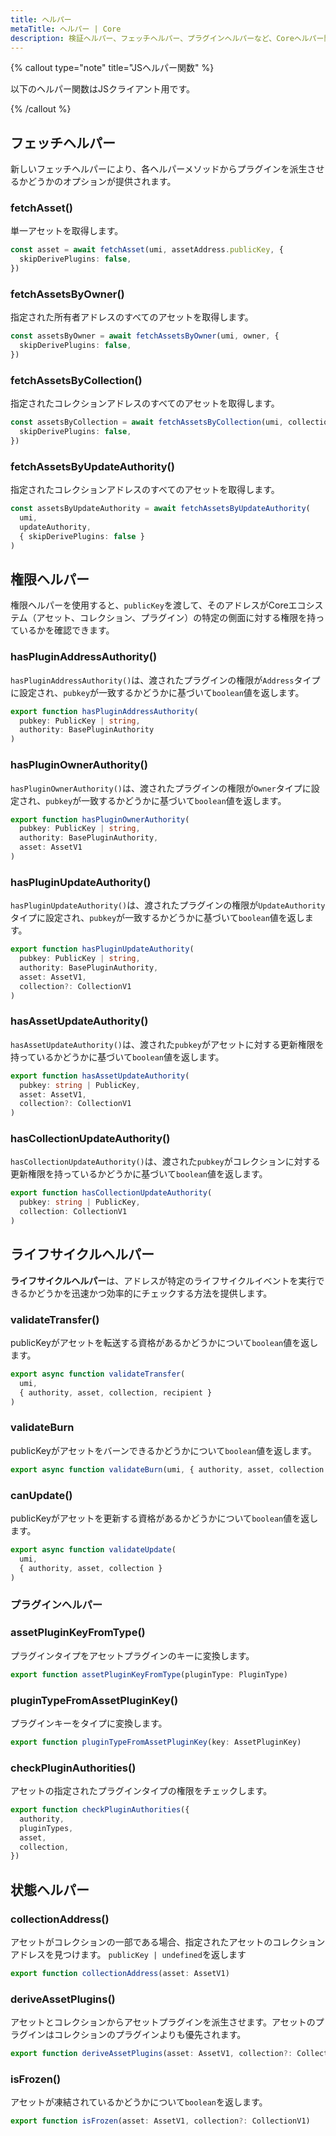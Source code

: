 ```yaml
---
title: ヘルパー
metaTitle: ヘルパー | Core
description: 検証ヘルパー、フェッチヘルパー、プラグインヘルパーなど、Coreヘルパー関数について学びます。
---
```



{% callout type="note" title="JSヘルパー関数" %}

以下のヘルパー関数はJSクライアント用です。

{% /callout %}

## フェッチヘルパー

新しいフェッチヘルパーにより、各ヘルパーメソッドからプラグインを派生させるかどうかのオプションが提供されます。

### fetchAsset()

単一アセットを取得します。

```ts
const asset = await fetchAsset(umi, assetAddress.publicKey, {
  skipDerivePlugins: false,
})
```

### fetchAssetsByOwner()

指定された所有者アドレスのすべてのアセットを取得します。

```ts
const assetsByOwner = await fetchAssetsByOwner(umi, owner, {
  skipDerivePlugins: false,
})
```

### fetchAssetsByCollection()

指定されたコレクションアドレスのすべてのアセットを取得します。

```ts
const assetsByCollection = await fetchAssetsByCollection(umi, collection, {
  skipDerivePlugins: false,
})
```

### fetchAssetsByUpdateAuthority()

指定されたコレクションアドレスのすべてのアセットを取得します。

```ts
const assetsByUpdateAuthority = await fetchAssetsByUpdateAuthority(
  umi,
  updateAuthority,
  { skipDerivePlugins: false }
)
```

## 権限ヘルパー

権限ヘルパーを使用すると、`publicKey`を渡して、そのアドレスがCoreエコシステム（アセット、コレクション、プラグイン）の特定の側面に対する権限を持っているかを確認できます。

### hasPluginAddressAuthority()

`hasPluginAddressAuthority()`は、渡されたプラグインの権限が`Address`タイプに設定され、`pubkey`が一致するかどうかに基づいて`boolean`値を返します。

```ts
export function hasPluginAddressAuthority(
  pubkey: PublicKey | string,
  authority: BasePluginAuthority
)
```

### hasPluginOwnerAuthority()

`hasPluginOwnerAuthority()`は、渡されたプラグインの権限が`Owner`タイプに設定され、`pubkey`が一致するかどうかに基づいて`boolean`値を返します。

```ts
export function hasPluginOwnerAuthority(
  pubkey: PublicKey | string,
  authority: BasePluginAuthority,
  asset: AssetV1
)
```

### hasPluginUpdateAuthority()

`hasPluginUpdateAuthority()`は、渡されたプラグインの権限が`UpdateAuthority`タイプに設定され、`pubkey`が一致するかどうかに基づいて`boolean`値を返します。

```ts
export function hasPluginUpdateAuthority(
  pubkey: PublicKey | string,
  authority: BasePluginAuthority,
  asset: AssetV1,
  collection?: CollectionV1
)
```

### hasAssetUpdateAuthority()

`hasAssetUpdateAuthority()`は、渡された`pubkey`がアセットに対する更新権限を持っているかどうかに基づいて`boolean`値を返します。

```ts
export function hasAssetUpdateAuthority(
  pubkey: string | PublicKey,
  asset: AssetV1,
  collection?: CollectionV1
)
```

### hasCollectionUpdateAuthority()

`hasCollectionUpdateAuthority()`は、渡された`pubkey`がコレクションに対する更新権限を持っているかどうかに基づいて`boolean`値を返します。

```ts
export function hasCollectionUpdateAuthority(
  pubkey: string | PublicKey,
  collection: CollectionV1
)
```

## ライフサイクルヘルパー

**ライフサイクルヘルパー**は、アドレスが特定のライフサイクルイベントを実行できるかどうかを迅速かつ効率的にチェックする方法を提供します。

### validateTransfer()

publicKeyがアセットを転送する資格があるかどうかについて`boolean`値を返します。

```ts
export async function validateTransfer(
  umi,
  { authority, asset, collection, recipient }
)
```

### validateBurn

publicKeyがアセットをバーンできるかどうかについて`boolean`値を返します。

```ts
export async function validateBurn(umi, { authority, asset, collection })
```

### canUpdate()

publicKeyがアセットを更新する資格があるかどうかについて`boolean`値を返します。

```ts
export async function validateUpdate(
  umi,
  { authority, asset, collection }
)
```

### プラグインヘルパー

### assetPluginKeyFromType()

プラグインタイプをアセットプラグインのキーに変換します。

```ts
export function assetPluginKeyFromType(pluginType: PluginType)
```

### pluginTypeFromAssetPluginKey()

プラグインキーをタイプに変換します。

```ts
export function pluginTypeFromAssetPluginKey(key: AssetPluginKey)
```

### checkPluginAuthorities()

アセットの指定されたプラグインタイプの権限をチェックします。

```ts
export function checkPluginAuthorities({
  authority,
  pluginTypes,
  asset,
  collection,
})
```

## 状態ヘルパー

### collectionAddress()

アセットがコレクションの一部である場合、指定されたアセットのコレクションアドレスを見つけます。
`publicKey | undefined`を返します

```ts
export function collectionAddress(asset: AssetV1)
```

### deriveAssetPlugins()

アセットとコレクションからアセットプラグインを派生させます。アセットのプラグインはコレクションのプラグインよりも優先されます。

```ts
export function deriveAssetPlugins(asset: AssetV1, collection?: CollectionV1)
```

### isFrozen()

アセットが凍結されているかどうかについて`boolean`を返します。

```ts
export function isFrozen(asset: AssetV1, collection?: CollectionV1)
```